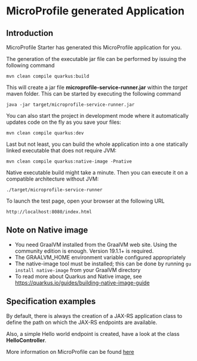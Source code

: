 # MicroProfile generated Application

## Introduction

MicroProfile Starter has generated this MicroProfile application for you.

The generation of the executable jar file can be performed by issuing the following command

    mvn clean compile quarkus:build

This will create a jar file **microprofile-service-runner.jar** within the _target_ maven folder. This can be started by executing the following command

    java -jar target/microprofile-service-runner.jar

You can also start the project in development mode where it automatically updates code on the fly as you save your files:

    mvn clean compile quarkus:dev

Last but not least, you can build the whole application into a one statically linked executable that does not require JVM:

    mvn clean compile quarkus:native-image -Pnative

Native executable build might take a minute. Then you can execute it on a compatible architecture without JVM:

    ./target/microprofile-service-runner

To launch the test page, open your browser at the following URL

    http://localhost:8080/index.html

## Note on Native image

 * You need GraalVM installed from the GraalVM web site. Using the community edition is enough. Version 19.1.1+ is required.
 * The GRAALVM_HOME environment variable configured appropriately
 * The native-image tool must be installed; this can be done by running ```gu install native-image``` from your GraalVM directory
 * To read more about Quarkus and Native image, see https://quarkus.io/guides/building-native-image-guide

## Specification examples

By default, there is always the creation of a JAX-RS application class to define the path on which the JAX-RS endpoints are available.

Also, a simple Hello world endpoint is created, have a look at the class **HelloController**.

More information on MicroProfile can be found [here](https://microprofile.io/)















